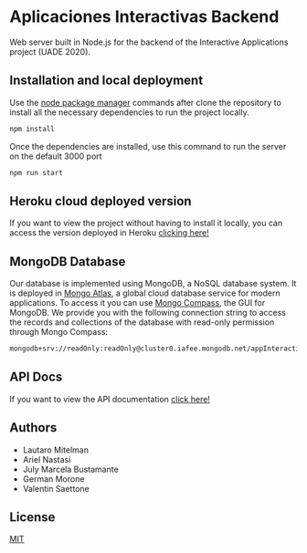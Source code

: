 # Aplicaciones Interactivas Backend

Web server built in Node.js for the backend of the Interactive Applications project (UADE 2020).

## Installation and local deployment

Use the [node package manager](https://www.npmjs.com/) commands after clone the repository to install all the necessary dependencies to run the project locally.

```bash
npm install
```

Once the dependencies are installed, use this command to run the server on the default 3000 port

```bash
npm run start
```

## Heroku cloud deployed version

If you want to view the project without having to install it locally, you can access the version deployed in Heroku [clicking here!](https://interactivas-backend.herokuapp.com/)

## MongoDB Database

Our database is implemented using MongoDB, a NoSQL database system. It is deployed in [Mongo Atlas](https://www.mongodb.com/cloud/atlas), a global cloud database service for modern applications.
To access it you can use [Mongo Compass](https://www.mongodb.com/products/compass), the GUI for MongoDB.
We provide you with the following connection string to access the records and collections of the database with read-only permission through Mongo Compass:
```bash
mongodb+srv://readOnly:readOnly@cluster0.iafee.mongodb.net/appInteractivasDataBase
```

## API Docs

If you want to view the API documentation [click here!](https://interactivas-backend.herokuapp.com/api-docs/)

## Authors
- Lautaro Mitelman
- Ariel Nastasi
- July Marcela Bustamante
- German Morone
- Valentin Saettone

## License
[MIT](https://choosealicense.com/licenses/mit/)